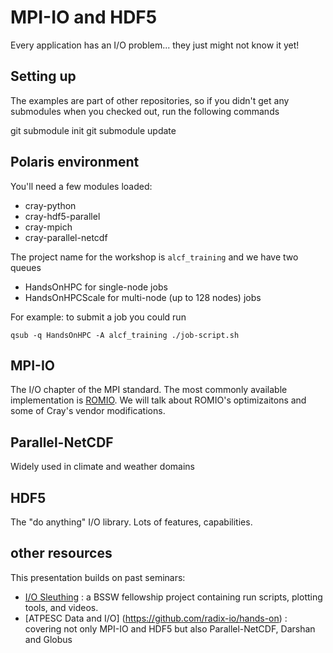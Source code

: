 # MPI-IO and HDF5

Every application has an I/O problem... they just might not know it yet!

## Setting up

The examples are part of other repositories, so if you didn't get any submodules when you checked out, run the following commands

   git submodule init
   git submodule update

## Polaris environment

You'll need a few modules loaded:
* cray-python
* cray-hdf5-parallel
* cray-mpich
* cray-parallel-netcdf

The project name for the workshop is `alcf_training` and we have two queues
* HandsOnHPC for single-node jobs
* HandsOnHPCScale for multi-node (up to 128 nodes) jobs

For example: to submit a job you could run

    qsub -q HandsOnHPC -A alcf_training ./job-script.sh

## MPI-IO

The I/O chapter of the MPI standard.  The most commonly available
implementation is [ROMIO](https://wordpress.cels.anl.gov/romio/).  We will talk
about ROMIO's optimizaitons and some of Cray's vendor modifications.

## Parallel-NetCDF

Widely used in climate and weather domains

## HDF5

The "do anything" I/O library.  Lots of features, capabilities.

## other resources
This presentation builds on past seminars:

* [I/O Sleuthing](https://github.com/radix-io/io-sleuthing) : a BSSW fellowship project containing run scripts, plotting tools, and videos.
* [ATPESC Data and I/O] (https://github.com/radix-io/hands-on) : covering not only MPI-IO and HDF5 but also Parallel-NetCDF, Darshan and Globus
